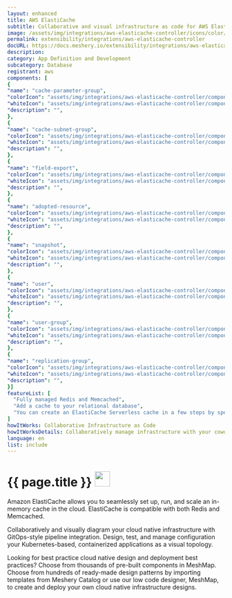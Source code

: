 ```yaml
---
layout: enhanced
title: AWS ElastiCache
subtitle: Collaborative and visual infrastructure as code for AWS ElastiCache
image: /assets/img/integrations/aws-elasticache-controller/icons/color/aws-elasticache-controller-color.svg
permalink: extensibility/integrations/aws-elasticache-controller
docURL: https://docs.meshery.io/extensibility/integrations/aws-elasticache-controller
description: 
category: App Definition and Development
subcategory: Database
registrant: aws
components: [
{
"name": "cache-parameter-group",
"colorIcon": "assets/img/integrations/aws-elasticache-controller/components/cache-parameter-group/icons/color/cache-parameter-group-color.svg",
"whiteIcon": "assets/img/integrations/aws-elasticache-controller/components/cache-parameter-group/icons/white/cache-parameter-group-white.svg",
"description": "",
},
{
"name": "cache-subnet-group",
"colorIcon": "assets/img/integrations/aws-elasticache-controller/components/cache-subnet-group/icons/color/cache-subnet-group-color.svg",
"whiteIcon": "assets/img/integrations/aws-elasticache-controller/components/cache-subnet-group/icons/white/cache-subnet-group-white.svg",
"description": "",
},
{
"name": "field-export",
"colorIcon": "assets/img/integrations/aws-elasticache-controller/components/field-export/icons/color/field-export-color.svg",
"whiteIcon": "assets/img/integrations/aws-elasticache-controller/components/field-export/icons/white/field-export-white.svg",
"description": "",
},
{
"name": "adopted-resource",
"colorIcon": "assets/img/integrations/aws-elasticache-controller/components/adopted-resource/icons/color/adopted-resource-color.svg",
"whiteIcon": "assets/img/integrations/aws-elasticache-controller/components/adopted-resource/icons/white/adopted-resource-white.svg",
"description": "",
},
{
"name": "snapshot",
"colorIcon": "assets/img/integrations/aws-elasticache-controller/components/snapshot/icons/color/snapshot-color.svg",
"whiteIcon": "assets/img/integrations/aws-elasticache-controller/components/snapshot/icons/white/snapshot-white.svg",
"description": "",
},
{
"name": "user",
"colorIcon": "assets/img/integrations/aws-elasticache-controller/components/user/icons/color/user-color.svg",
"whiteIcon": "assets/img/integrations/aws-elasticache-controller/components/user/icons/white/user-white.svg",
"description": "",
},
{
"name": "user-group",
"colorIcon": "assets/img/integrations/aws-elasticache-controller/components/user-group/icons/color/user-group-color.svg",
"whiteIcon": "assets/img/integrations/aws-elasticache-controller/components/user-group/icons/white/user-group-white.svg",
"description": "",
},
{
"name": "replication-group",
"colorIcon": "assets/img/integrations/aws-elasticache-controller/components/replication-group/icons/color/replication-group-color.svg",
"whiteIcon": "assets/img/integrations/aws-elasticache-controller/components/replication-group/icons/white/replication-group-white.svg",
"description": "",
}]
featureList: [
  "Fully managed Redis and Memcached",
  "Add a cache to your relational database",
  "You can create an ElastiCache Serverless cache in a few steps by specifying a cache name in Meshery"
]
howItWorks: Collaborative Infrastructure as Code
howItWorksDetails: Collaboratively manage infrastructure with your coworkers synchronously sharing the same designs.
language: en
list: include
---
```

<h1>{{ page.title }} <img src="{{ page.image }}" style="width: 35px; height: 35px;" /></h1>

<p>
Amazon ElastiCache allows you to seamlessly set up, run, and scale an in-memory cache in the cloud. ElastiCache is compatible with both Redis and Memcached.
</p>
<p>
    Collaboratively and visually diagram your cloud native infrastructure with GitOps-style pipeline integration. Design, test, and manage configuration your Kubernetes-based, containerized applications as a visual topology.
</p>
<p>
    Looking for best practice cloud native design and deployment best practices? Choose from thousands of pre-built components in MeshMap. Choose from hundreds of ready-made design patterns by importing templates from Meshery Catalog or use our low code designer, MeshMap, to create and deploy your own cloud native infrastructure designs.
</p>

